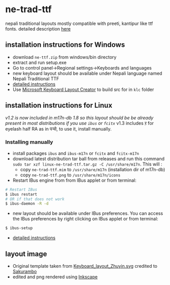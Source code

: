 ne-trad-ttf
===========

nepali traditional layouts mostly compatible with preeti, kantipur like ttf fonts. detailed description [here](http://nepalitankan.blogspot.com/2013/10/nepali-traditional.html)

## installation instructions for Windows 
- download `ne-ttf.zip` from windows/bin directory 
- extract and run setup.exe
- Go to control panel->Regional settings->Keyboards and languages
- new keyboard layout should be available under Nepali language named Nepali Traditional TTF
- [detailed instructions](http://nepalitankan.blogspot.com/2013/10/ne-trad-ttf-for-ms-windows.html)
- Use [Microsoft Keyboard Layout Creator](https://www.microsoft.com/en-us/download/details.aspx?id=102134) to build src for in `klc` folder

## installation instructions for Linux 
*v1.2 is now included in m17n-db 1.8 so this layout should be be already present in most distributions if you use `ibus` or `fcitx`* 
v1.3 includes ऱ for eyelash half RA as in पऱ्यो, to use it, install manually. 

### Installing manually
- install packages `ibus` and `ibus-m17n` or `fcitx` and `fcitx-m17n`
- download latest distribution tar ball from releases and run this command `sudo tar xzf linux-ne-trad-ttf.tar.gz -C /usr/share/m17n`. This will :
    - copy `ne-trad-ttf.mim` to `/usr/share/m17n` (installation dir of m17n-db)
    - copy `ne-trad-ttf.png` to `/usr/share/m17n/icons`
- Restart IBus engine from from IBus applet or from terminal:
```bash
# Restart IBus
$ ibus restart
# OR if that does not work 
$ ibus-daemon -R -d
```
- new layout should be available under IBus preferences. You can access the IBus preferences by right clicking on IBus applet or from terminal:
```bash
$ ibus-setup
```
- [detailed instructions](http://nepalitankan.blogspot.com/2013/10/ne-trad-ttf-for-linux.html)

## layout image
- Original template taken from [Keyboard_layout_Zhuyin.svg](http://en.wikipedia.org/wiki/File:Keyboard_layout_Zhuyin.svg) credited to [Sakurambo](http://commons.wikimedia.org/wiki/User:Sakurambo)
- edited and png rendered using [Inkscape](http://http://inkscape.org/) 
